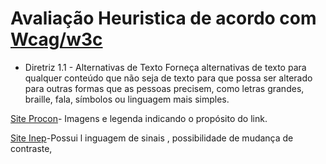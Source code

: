 
# Avaliação Heuristica  de acordo com [Wcag/w3c](https://www.w3.org/WAI/WCAG21/quickref/)
- Diretriz 1.1 - Alternativas de Texto
Forneça alternativas de texto para qualquer conteúdo que não seja de texto para que possa ser alterado para outras formas que as pessoas precisem, como letras grandes, braille, fala, símbolos ou linguagem mais simples.

[Site Procon](https://www.procon.sp.gov.br/)- Imagens e legenda indicando o propósito do link.

[Site Inep](https://www.gov.br/inep/pt-br/areas-de-atuacao/avaliacao-e-exames-educacionais/enem)-Possui l inguagem de sinais , possibilidade de mudança de contraste, 
